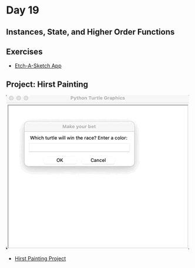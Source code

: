 # Day 19
## Instances, State, and Higher Order Functions

## Exercises
- [Etch-A-Sketch App](https://raw.githubusercontent.com/elaguila626/100-Days-of-Python-AngelaYu/main/Day19/Etch_A_Sketch_App.py)

## Project: Hirst Painting

![TurtleRaceProject](TurtleRaceProject.gif)

- [Hirst Painting Project](https://raw.githubusercontent.com/elaguila626/100-Days-of-Python-AngelaYu/main/Day18/main.py)


